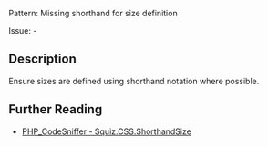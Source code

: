 Pattern: Missing shorthand for size definition

Issue: -

## Description

Ensure sizes are defined using shorthand notation where possible.

## Further Reading

* [PHP_CodeSniffer - Squiz.CSS.ShorthandSize](https://github.com/squizlabs/PHP_CodeSniffer/blob/master/src/Standards/Squiz/Sniffs/CSS/ShorthandSizeSniff.php)
